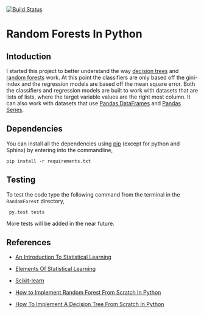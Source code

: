 [![Build Status](https://travis-ci.com/mdh266/RandomForests.svg?branch=master)](https://travis-ci.com/mdh266/RandomForests)


# Random Forests In Python

## Intoduction
I started this project to better understand the way <a href="https://en.wikipedia.org/wiki/Decision_tree">decision trees</a> and <a href="https://en.wikipedia.org/wiki/Random_forest">random forests</a> work.  At this point the classifiers are only based off the gini-index and the regression models are based off the mean square error.  Both the classifiers and regression models are built to work with datasets that are lists of lists, where the target variable values are the right most column.  It can also work with datasets that use <a href="http://pandas.pydata.org/pandas-docs/stable/generated/pandas.DataFrame.html">Pandas DataFrames</a> and <a href="http://pandas.pydata.org/pandas-docs/stable/generated/pandas.Series.html">Pandas Series</a>.

## Dependencies
You can install all the dependencies using <a href="https://pip.pypa.io/en/stable/">pip</a> (except for python and Sphinx) by entering into the commandline,

	pip install -r requirements.txt

## Testing
To test the code type the following command from the terminal in the <code>RandomForest</code> directory,

<code> py.test tests</code>

More tests will be added in the near future.

## References
- <a href="http://www-bcf.usc.edu/~gareth/ISL/">An Introduction To Statistical Learning</a>

- <a href="http://statweb.stanford.edu/~tibs/ElemStatLearn/">Elements Of Statistical Learning</a>

- <a href="http://scikit-learn.org/stable/auto_examples/index.html#ensemble-methods">Scikit-learn</a>

- <a href="http://machinelearningmastery.com/implement-random-forest-scratch-python/"> How to Implement Random Forest From Scratch In Python</a>

- <a href="http://machinelearningmastery.com/implement-decision-tree-algorithm-scratch-python/">How To Implement A Decision Tree From Scratch In Python</a>
